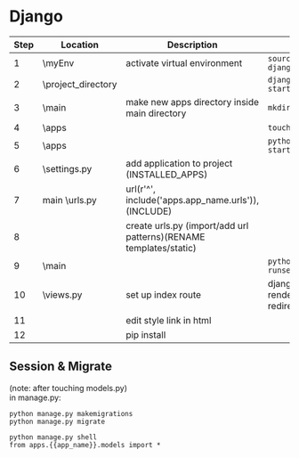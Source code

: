 # Django

| Step | Location               | Description                                                              | Command                                                        |
| ---- | ---------------------- | ------------------------------------------------------------------------ | -------------------------------------------------------------- |
| 1    | \\myEnv                | activate virtual environment                                             | `source djangoEnv/bin/activate`                                |
| 2    | \\project_directory    |                                                                          | `django-admin startproject main`                               |
| 3    | \\main                 | make new apps directory inside main directory                            | `mkdir apps`                                                   |
| 4    | \\apps                 |                                                                          | `touch __init__.py`                                            |
| 5    | \\apps                 |                                                                          | `python ../manage.py startapp first_ap`                        |
| 6    | \\settings.&#8203;py   | add application to project (INSTALLED_APPS)                              |
| 7    | main  \\urls.&#8203;py | url(r'^', include('apps.app_name.urls')), (INCLUDE)                      |
| 8    |                        | create urls.&#8203;py (import/add url patterns)(RENAME templates/static) |
| 9    | \\main                 |                                                                          | `python manage.py runserver`                                   |
| 10   | \\views.&#8203;py      | set up index route                                                       | django.shortcuts import render, HttpResponse, redirect (INDEX) |
| 11   |                        | edit style link in html                                                  |
| 12   |                        | pip install                                                              |

## Session & Migrate

(note: after touching models.&#8203;py)  
in manage.&#8203;py:  

```shell
python manage.py makemigrations
python manage.py migrate
```

```shell
python manage.py shell
from apps.{{app_name}}.models import *
```